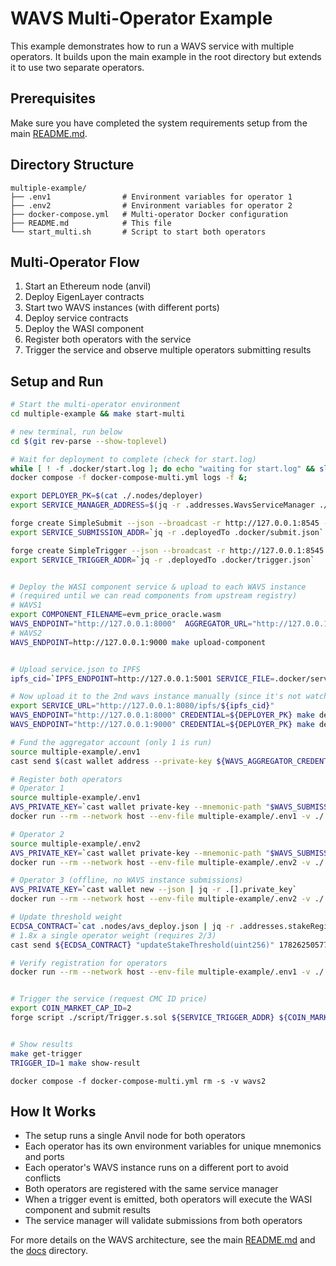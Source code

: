 # WAVS Multi-Operator Example

This example demonstrates how to run a WAVS service with multiple operators. It builds upon the main example in the root directory but extends it to use two separate operators.

## Prerequisites

Make sure you have completed the system requirements setup from the main [README.md](../README.md).

## Directory Structure

```
multiple-example/
├── .env1                # Environment variables for operator 1
├── .env2                # Environment variables for operator 2
├── docker-compose.yml   # Multi-operator Docker configuration
├── README.md            # This file
└── start_multi.sh       # Script to start both operators
```

## Multi-Operator Flow

1. Start an Ethereum node (anvil)
2. Deploy EigenLayer contracts
3. Start two WAVS instances (with different ports)
4. Deploy service contracts
5. Deploy the WASI component
6. Register both operators with the service
7. Trigger the service and observe multiple operators submitting results

## Setup and Run

```bash
# Start the multi-operator environment
cd multiple-example && make start-multi

# new terminal, run below
cd $(git rev-parse --show-toplevel)

# Wait for deployment to complete (check for start.log)
while [ ! -f .docker/start.log ]; do echo "waiting for start.log" && sleep 1; done
docker compose -f docker-compose-multi.yml logs -f &;

export DEPLOYER_PK=$(cat ./.nodes/deployer)
export SERVICE_MANAGER_ADDRESS=$(jq -r .addresses.WavsServiceManager ./.nodes/avs_deploy.json)

forge create SimpleSubmit --json --broadcast -r http://127.0.0.1:8545 --private-key "${DEPLOYER_PK}" --constructor-args "${SERVICE_MANAGER_ADDRESS}" > .docker/submit.json
export SERVICE_SUBMISSION_ADDR=`jq -r .deployedTo .docker/submit.json`

forge create SimpleTrigger --json --broadcast -r http://127.0.0.1:8545 --private-key "${DEPLOYER_PK}" > .docker/trigger.json
export SERVICE_TRIGGER_ADDR=`jq -r .deployedTo .docker/trigger.json`


# Deploy the WASI component service & upload to each WAVS instance
# (required until we can read components from upstream registry)
# WAVS1
export COMPONENT_FILENAME=evm_price_oracle.wasm
WAVS_ENDPOINT="http://127.0.0.1:8000"  AGGREGATOR_URL="http://127.0.0.1:8001" sh ./script/build_service.sh
# WAVS2
WAVS_ENDPOINT=http://127.0.0.1:9000 make upload-component


# Upload service.json to IPFS
ipfs_cid=`IPFS_ENDPOINT=http://127.0.0.1:5001 SERVICE_FILE=.docker/service.json make upload-to-ipfs`

# Now upload it to the 2nd wavs instance manually (since it's not watching for events to auto pull configs)
export SERVICE_URL="http://127.0.0.1:8080/ipfs/${ipfs_cid}"
WAVS_ENDPOINT="http://127.0.0.1:8000" CREDENTIAL=${DEPLOYER_PK} make deploy-service
WAVS_ENDPOINT="http://127.0.0.1:9000" CREDENTIAL=${DEPLOYER_PK} make deploy-service

# Fund the aggregator account (only 1 is run)
source multiple-example/.env1
cast send $(cast wallet address --private-key ${WAVS_AGGREGATOR_CREDENTIAL}) --rpc-url http://localhost:8545 --private-key ${DEPLOYER_PK} --value 1ether

# Register both operators
# Operator 1
source multiple-example/.env1
AVS_PRIVATE_KEY=`cast wallet private-key --mnemonic-path "$WAVS_SUBMISSION_MNEMONIC" --mnemonic-index 1`
docker run --rm --network host --env-file multiple-example/.env1 -v ./.nodes:/root/.nodes --entrypoint /wavs/register.sh "ghcr.io/lay3rlabs/wavs-middleware:0.4.0-alpha.5" "$AVS_PRIVATE_KEY"

# Operator 2
source multiple-example/.env2
AVS_PRIVATE_KEY=`cast wallet private-key --mnemonic-path "$WAVS_SUBMISSION_MNEMONIC" --mnemonic-index 1`
docker run --rm --network host --env-file multiple-example/.env2 -v ./.nodes:/root/.nodes --entrypoint /wavs/register.sh "ghcr.io/lay3rlabs/wavs-middleware:0.4.0-alpha.5" "$AVS_PRIVATE_KEY"

# Operator 3 (offline, no WAVS instance submissions)
AVS_PRIVATE_KEY=`cast wallet new --json | jq -r .[].private_key`
docker run --rm --network host --env-file multiple-example/.env2 -v ./.nodes:/root/.nodes --entrypoint /wavs/register.sh "ghcr.io/lay3rlabs/wavs-middleware:0.4.0-alpha.5" "$AVS_PRIVATE_KEY"

# Update threshold weight
ECDSA_CONTRACT=`cat .nodes/avs_deploy.json | jq -r .addresses.stakeRegistry`
# 1.8x a single operator weight (requires 2/3)
cast send ${ECDSA_CONTRACT} "updateStakeThreshold(uint256)" 1782625057707873 --rpc-url http://localhost:8545 --private-key ${DEPLOYER_PK}

# Verify registration for operators
docker run --rm --network host --env-file multiple-example/.env1 -v ./.nodes:/root/.nodes --entrypoint /wavs/list_operator.sh ghcr.io/lay3rlabs/wavs-middleware:0.4.0-alpha.5


# Trigger the service (request CMC ID price)
export COIN_MARKET_CAP_ID=2
forge script ./script/Trigger.s.sol ${SERVICE_TRIGGER_ADDR} ${COIN_MARKET_CAP_ID} --sig 'run(string,string)' --rpc-url http://localhost:8545 --broadcast


# Show results
make get-trigger
TRIGGER_ID=1 make show-result
```

```
docker compose -f docker-compose-multi.yml rm -s -v wavs2
```


## How It Works

- The setup runs a single Anvil node for both operators
- Each operator has its own environment variables for unique mnemonics and ports
- Each operator's WAVS instance runs on a different port to avoid conflicts
- Both operators are registered with the same service manager
- When a trigger event is emitted, both operators will execute the WASI component and submit results
- The service manager will validate submissions from both operators

For more details on the WAVS architecture, see the main [README.md](../README.md) and the [docs](../docs/) directory.

